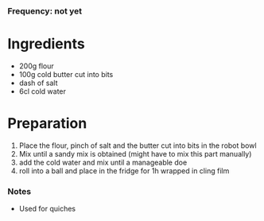 ### Frequency: not yet

# Ingredients
* 200g flour 
* 100g cold butter cut into bits 
* dash of salt 
* 6cl cold water 

# Preparation
1. Place the flour, pinch of salt and the butter cut into bits in the robot bowl 
2. Mix until a sandy mix is obtained (might have to mix this part manually) 
3. add the cold water and mix until a manageable doe 
4. roll into a ball and place in the fridge for 1h wrapped in cling film 

### Notes
* Used for quiches 
